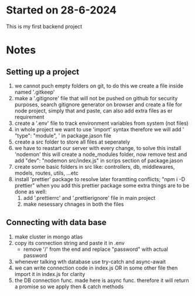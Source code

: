 # Started on 28-6-2024

This is my first backend project

# Notes

## Setting up a project

1. we cannot puch empty folders on git, to do this we create a file inside named '.gitkeep'
2. make a '.gitignore' file that will not be pushed on github for security purposes, search gitignore generator on browser and create a file for node project, simply that and paste, can also add extra files as er requirement 
3. create a '.env' file to track environment variables from system (not files)
4. in whole project we want to use 'import' syntax therefore we will add ' "type": "module", ' in package.jason file
5. create a src folder to store all files at seperately
6. we have to reastart our server with every change, to solve this install 'nodemon' this will create a node_modules folder, now remove test and add "dev": "nodemon src/index.js" in scrips section of package.jason
7. create some basic folders in src like: controllers, db, middlewares, models, routes, utils, ...etc
8. install 'prettier' package to resolve later foramtting conflicts;  "npm i -D prettier"
   when you add this prettier package some extra things are to be done as well: 
   1. add '.prettierrc' and '.prettierignore' file in main project 
   2. make nesessary chnages in both the files

## Connecting with data base

1. make cluster in mongo atlas
2. copy its connection string and paste it in .env
    * remove '/' from the end and replace "password" with actual password
3. whenever talking wth database use try-catch and async-await
4. we can write connection code in index.js OR in some other file then import it in index.js for clarity
5. the DB connection func. made here is async func. therefore it will return a promise so we apply then & catch methods